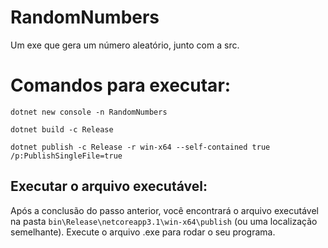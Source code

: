 # RandomNumbers
Um exe que gera um número aleatório, junto com a src.

# Comandos para executar:

```
dotnet new console -n RandomNumbers
```
```
dotnet build -c Release
```
```
dotnet publish -c Release -r win-x64 --self-contained true /p:PublishSingleFile=true
```

## Executar o arquivo executável:

Após a conclusão do passo anterior, você encontrará o arquivo executável na pasta `bin\Release\netcoreapp3.1\win-x64\publish` (ou uma localização semelhante).
Execute o arquivo .exe para rodar o seu programa.
